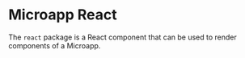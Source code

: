 # Microapp React

The `react` package is a React component that can be used to render components of a Microapp.
